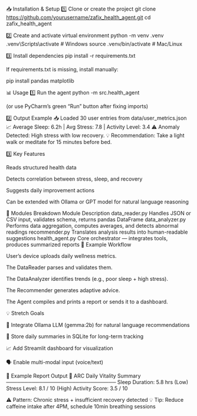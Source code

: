 📥 Installation & Setup
1️⃣ Clone or create the project
git clone https://github.com/yourusername/zafix_health_agent.git
cd zafix_health_agent

2️⃣ Create and activate virtual environment
python -m venv .venv
.venv\Scripts\activate   # Windows
source .venv/bin/activate   # Mac/Linux

3️⃣ Install dependencies
pip install -r requirements.txt


If requirements.txt is missing, install manually:

pip install pandas matplotlib

📊 Usage
1️⃣ Run the agent
python -m src.health_agent


(or use PyCharm’s green “Run” button after fixing imports)

2️⃣ Output Example
📥 Loaded 30 user entries from data/user_metrics.json
📈 Average Sleep: 6.2h | Avg Stress: 7.8 | Activity Level: 3.4
⚠️ Anomaly Detected: High stress with low recovery.
💡 Recommendation: Take a light walk or meditate for 15 minutes before bed.

3️⃣ Key Features

Reads structured health data

Detects correlation between stress, sleep, and recovery

Suggests daily improvement actions

Can be extended with Ollama or GPT model for natural language reasoning

🧠 Modules Breakdown
Module	Description
data_reader.py	Handles JSON or CSV input, validates schema, returns pandas DataFrame
data_analyzer.py	Performs data aggregation, computes averages, and detects abnormal readings
recommender.py	Translates analysis results into human-readable suggestions
health_agent.py	Core orchestrator — integrates tools, produces summarized reports
🧩 Example Workflow

User’s device uploads daily wellness metrics.

The DataReader parses and validates them.

The DataAnalyzer identifies trends (e.g., poor sleep + high stress).

The Recommender generates adaptive advice.

The Agent compiles and prints a report or sends it to a dashboard.

💡 Stretch Goals

🧠 Integrate Ollama LLM (gemma:2b) for natural language recommendations

💾 Store daily summaries in SQLite for long-term tracking

📈 Add Streamlit dashboard for visualization

🗣️ Enable multi-modal input (voice/text)

📄 Example Report Output
🧠 ARC Daily Vitality Summary
──────────────────────────────
Sleep Duration: 5.8 hrs (Low)
Stress Level: 8.1 / 10 (High)
Activity Score: 3.5 / 10

⚠️ Pattern: Chronic stress + insufficient recovery detected
💡 Tip: Reduce caffeine intake after 4PM, schedule 10min breathing sessions